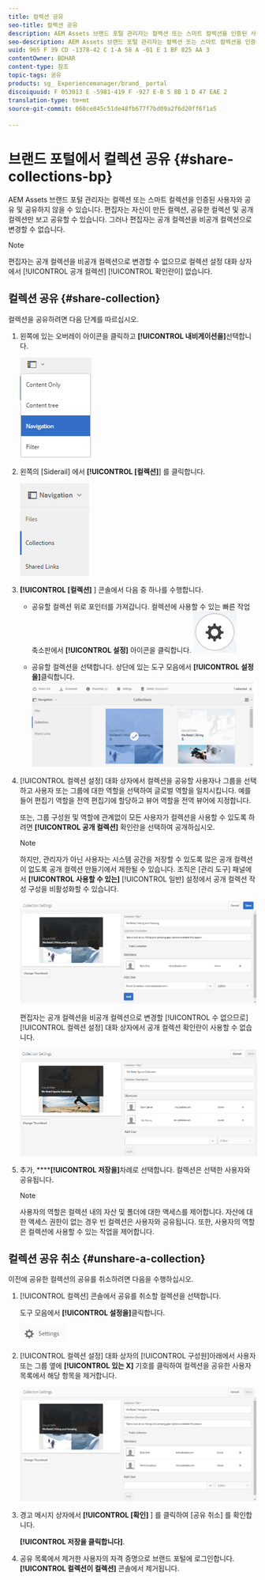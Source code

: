 ```yaml
---
title: 컬렉션 공유
seo-title: 컬렉션 공유
description: AEM Assets 브랜드 포털 관리자는 컬렉션 또는 스마트 컬렉션을 인증된 사용자와 공유 및 공유하지 않을 수 있습니다. 편집자는 자신이 만든 컬렉션, 공유한 컬렉션 및 공개 컬렉션만 보고 공유할 수 있습니다.
seo-description: AEM Assets 브랜드 포털 관리자는 컬렉션 또는 스마트 컬렉션을 인증된 사용자와 공유 및 공유하지 않을 수 있습니다. 편집자는 자신이 만든 컬렉션, 공유한 컬렉션 및 공개 컬렉션만 보고 공유할 수 있습니다.
uuid: 965 F 39 CD -1378-42 C 1-A 58 A -01 E 1 BF 825 AA 3
contentOwner: BDHAR
content-type: 참조
topic-tags: 공유
products: sg_ Experiencemanager/brand_ portal
discoiquuid: F 053013 E -5981-419 F -927 E-B 5 BB 1 D 47 EAE 2
translation-type: tm+mt
source-git-commit: 068ce845c51de48fb677f7bd09a2f6d20ff6f1a5

---
```



# 브랜드 포털에서 컬렉션 공유 {#share-collections-bp}

AEM Assets 브랜드 포털 관리자는 컬렉션 또는 스마트 컬렉션을 인증된 사용자와 공유 및 공유하지 않을 수 있습니다. 편집자는 자신이 만든 컬렉션, 공유한 컬렉션 및 공개 컬렉션만 보고 공유할 수 있습니다. 그러나 편집자는 공개 컬렉션을 비공개 컬렉션으로 변경할 수 없습니다.

>[!NOTE]
>
>편집자는 공개 컬렉션을 비공개 컬렉션으로 변경할 수 없으므로 컬렉션 설정 대화 상자에서 [!UICONTROL 공개 컬렉션] [!UICONTROL 확인란이] 없습니다.

## 컬렉션 공유 {#share-collection}

컬렉션을 공유하려면 다음 단계를 따르십시오.

1. 왼쪽에 있는 오버레이 아이콘을 클릭하고 **[!UICONTROL 내비게이션을]**&#x200B;선택합니다.

   ![](assets/contenttree-1.png)

2. 왼쪽의 [Siderail] 에서 **[!UICONTROL [컬렉션]**] 를 클릭합니다.

   ![](assets/access_collections.png)

3. **[!UICONTROL [컬렉션]** ] 콘솔에서 다음 중 하나를 수행합니다.

   * 공유할 컬렉션 위로 포인터를 가져갑니다. 컬렉션에 사용할 수 있는 빠른 작업 축소판에서 **[!UICONTROL 설정]** 아이콘을 클릭합니다.
   ![](assets/settings_thumbnail.png)

   * 공유할 컬렉션을 선택합니다. 상단에 있는 도구 모음에서 **[!UICONTROL 설정을]**&#x200B;클릭합니다.
   ![](assets/collection-sharing.png)

4. [!UICONTROL 컬렉션 설정] 대화 상자에서 컬렉션을 공유할 사용자나 그룹을 선택하고 사용자 또는 그룹에 대한 역할을 선택하여 글로벌 역할을 일치시킵니다. 예를 들어 편집기 역할을 전역 편집기에 할당하고 뷰어 역할을 전역 뷰어에 지정합니다.

   또는, 그룹 구성원 및 역할에 관계없이 모든 사용자가 컬렉션을 사용할 수 있도록 하려면 **[!UICONTROL 공개 컬렉션]** 확인란을 선택하여 공개하십시오.

   >[!NOTE]
   >
   >하지만, 관리자가 아닌 사용자는 시스템 공간을 저장할 수 있도록 많은 공개 컬렉션이 없도록 공개 컬렉션 만들기에서 제한될 수 있습니다. 조직은 [관리 도구] 패널에서 **[!UICONTROL 사용할 수 있는]** [!UICONTROL 일반] 설정에서 공개 컬렉션 작성 구성을 비활성화할 수 있습니다.

   ![](assets/collection_sharingadduser.png)

   편집자는 공개 컬렉션을 비공개 컬렉션으로 변경할 [!UICONTROL 수 없으므로] [!UICONTROL 컬렉션 설정] 대화 상자에서 공개 컬렉션 확인란이 사용할 수 없습니다.

   ![](assets/collection-setting-editor.png)

5. 추가, ******[!UICONTROL 저장을]**&#x200B;차례로 선택합니다. 컬렉션은 선택한 사용자와 공유됩니다.

   >[!NOTE]
   >
   >사용자의 역할은 컬렉션 내의 자산 및 폴더에 대한 액세스를 제어합니다. 자산에 대한 액세스 권한이 없는 경우 빈 컬렉션은 사용자와 공유됩니다. 또한, 사용자의 역할은 컬렉션에 사용할 수 있는 작업을 제어합니다.

## 컬렉션 공유 취소 {#unshare-a-collection}

이전에 공유한 컬렉션의 공유를 취소하려면 다음을 수행하십시오.

1. [!UICONTROL 컬렉션] 콘솔에서 공유를 취소할 컬렉션을 선택합니다.

   도구 모음에서 **[!UICONTROL 설정을]**&#x200B;클릭합니다.

   ![](assets/collection_settings.png)

2. [!UICONTROL 컬렉션 설정] 대화 상자의 [!UICONTROL 구성원]아래에서 사용자 또는 그룹 옆에 **[!UICONTROL 있는 X]** 기호를 클릭하여 컬렉션을 공유한 사용자 목록에서 해당 항목을 제거합니다.

   ![](assets/unshare_collection.png)

3. 경고 메시지 상자에서 **[!UICONTROL [확인]** ] 를 클릭하여 [공유 취소] 를 확인합니다.

   **[!UICONTROL 저장을 클릭합니다]**.

4. 공유 목록에서 제거한 사용자의 자격 증명으로 브랜드 포털에 로그인합니다. **[!UICONTROL 컬렉션이 컬렉션]** 콘솔에서 제거됩니다.

